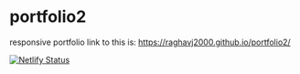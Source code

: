 # portfolio2
responsive portfolio
link to this is: https://raghavj2000.github.io/portfolio2/

[![Netlify Status](https://api.netlify.com/api/v1/badges/e095b008-69b1-4e19-9ed8-64ebed9e122c/deploy-status)](https://app.netlify.com/sites/dreamy-churros-1e9da0/deploys)
